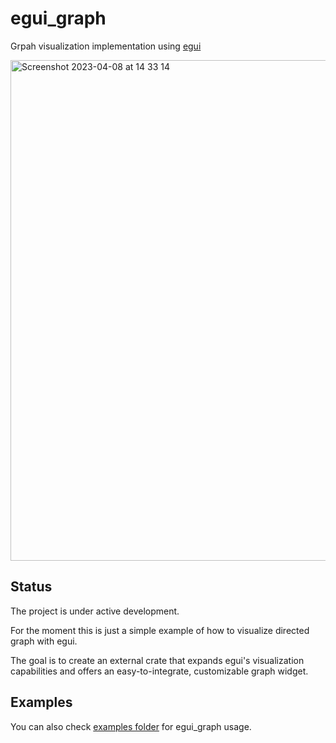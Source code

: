 # egui_graph
Grpah visualization implementation using [egui](https://github.com/emilk/egui)

<img width="801" alt="Screenshot 2023-04-08 at 14 33 14" src="https://user-images.githubusercontent.com/32969427/230716701-026b1349-7201-4930-9aed-7fd03fe2951b.png">

## Status
The project is under active development.

For the moment this is just a simple example of how to visualize directed graph with egui.

The goal is to create an external crate that expands egui's visualization capabilities and offers an easy-to-integrate, customizable graph widget.

## Examples
You can also check [examples folder](https://github.com/blitzarx1/egui_graph/tree/master/examples) for egui_graph usage.

